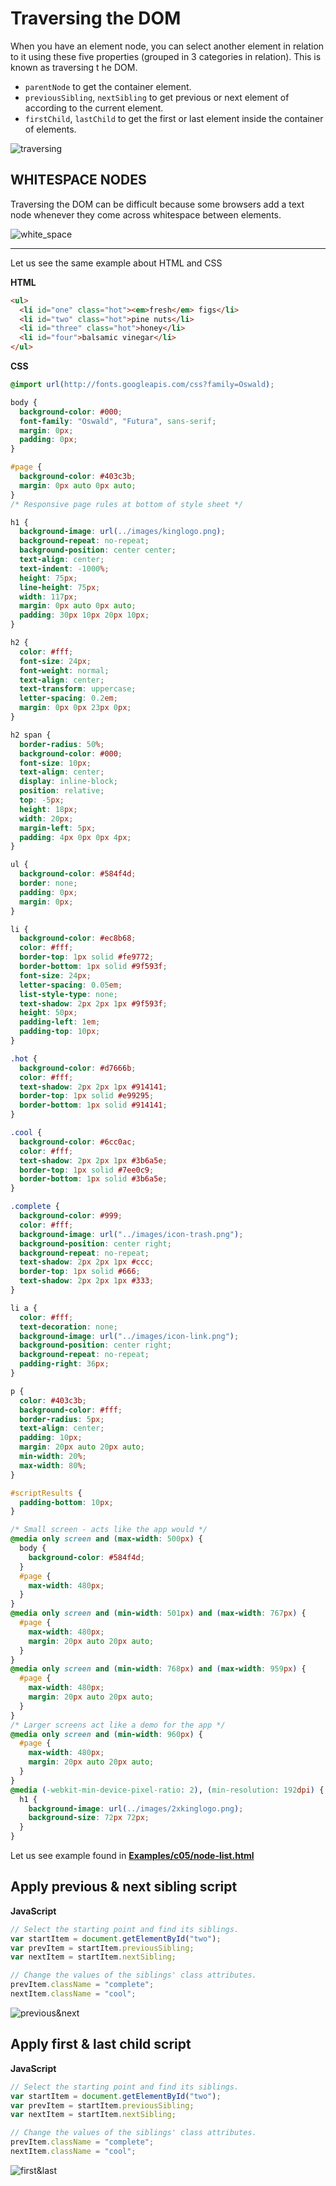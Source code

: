 # Traversing the DOM

When you have an element node, you can select another element in relation to it using these five properties (grouped in 3 categories in relation). This is known as traversing t he DOM.

- `parentNode` to get the container element.
- `previousSibling`, `nextSibling` to get previous or next element of according to the current element.
- `firstChild`, `lastChild` to get the first or last element inside the container of elements.

![traversing](./traversing.png)

## WHITESPACE NODES

Traversing the DOM can be difficult because some browsers add a text node whenever they come across whitespace between elements.

![white_space](./white_space.png)

---

Let us see the same example about HTML and CSS

**HTML**

```HTML
<ul>
  <li id="one" class="hot"><em>fresh</em> figs</li>
  <li id="two" class="hot">pine nuts</li>
  <li id="three" class="hot">honey</li>
  <li id="four">balsamic vinegar</li>
</ul>
```

**CSS**

```css
@import url(http://fonts.googleapis.com/css?family=Oswald);

body {
  background-color: #000;
  font-family: "Oswald", "Futura", sans-serif;
  margin: 0px;
  padding: 0px;
}

#page {
  background-color: #403c3b;
  margin: 0px auto 0px auto;
}
/* Responsive page rules at bottom of style sheet */

h1 {
  background-image: url(../images/kinglogo.png);
  background-repeat: no-repeat;
  background-position: center center;
  text-align: center;
  text-indent: -1000%;
  height: 75px;
  line-height: 75px;
  width: 117px;
  margin: 0px auto 0px auto;
  padding: 30px 10px 20px 10px;
}

h2 {
  color: #fff;
  font-size: 24px;
  font-weight: normal;
  text-align: center;
  text-transform: uppercase;
  letter-spacing: 0.2em;
  margin: 0px 0px 23px 0px;
}

h2 span {
  border-radius: 50%;
  background-color: #000;
  font-size: 10px;
  text-align: center;
  display: inline-block;
  position: relative;
  top: -5px;
  height: 18px;
  width: 20px;
  margin-left: 5px;
  padding: 4px 0px 0px 4px;
}

ul {
  background-color: #584f4d;
  border: none;
  padding: 0px;
  margin: 0px;
}

li {
  background-color: #ec8b68;
  color: #fff;
  border-top: 1px solid #fe9772;
  border-bottom: 1px solid #9f593f;
  font-size: 24px;
  letter-spacing: 0.05em;
  list-style-type: none;
  text-shadow: 2px 2px 1px #9f593f;
  height: 50px;
  padding-left: 1em;
  padding-top: 10px;
}

.hot {
  background-color: #d7666b;
  color: #fff;
  text-shadow: 2px 2px 1px #914141;
  border-top: 1px solid #e99295;
  border-bottom: 1px solid #914141;
}

.cool {
  background-color: #6cc0ac;
  color: #fff;
  text-shadow: 2px 2px 1px #3b6a5e;
  border-top: 1px solid #7ee0c9;
  border-bottom: 1px solid #3b6a5e;
}

.complete {
  background-color: #999;
  color: #fff;
  background-image: url("../images/icon-trash.png");
  background-position: center right;
  background-repeat: no-repeat;
  text-shadow: 2px 2px 1px #ccc;
  border-top: 1px solid #666;
  text-shadow: 2px 2px 1px #333;
}

li a {
  color: #fff;
  text-decoration: none;
  background-image: url("../images/icon-link.png");
  background-position: center right;
  background-repeat: no-repeat;
  padding-right: 36px;
}

p {
  color: #403c3b;
  background-color: #fff;
  border-radius: 5px;
  text-align: center;
  padding: 10px;
  margin: 20px auto 20px auto;
  min-width: 20%;
  max-width: 80%;
}

#scriptResults {
  padding-bottom: 10px;
}

/* Small screen - acts like the app would */
@media only screen and (max-width: 500px) {
  body {
    background-color: #584f4d;
  }
  #page {
    max-width: 480px;
  }
}
@media only screen and (min-width: 501px) and (max-width: 767px) {
  #page {
    max-width: 480px;
    margin: 20px auto 20px auto;
  }
}
@media only screen and (min-width: 768px) and (max-width: 959px) {
  #page {
    max-width: 480px;
    margin: 20px auto 20px auto;
  }
}
/* Larger screens act like a demo for the app */
@media only screen and (min-width: 960px) {
  #page {
    max-width: 480px;
    margin: 20px auto 20px auto;
  }
}
@media (-webkit-min-device-pixel-ratio: 2), (min-resolution: 192dpi) {
  h1 {
    background-image: url(../images/2xkinglogo.png);
    background-size: 72px 72px;
  }
}
```

Let us see example found in **[Examples/c05/node-list.html](../Examples/c05/node-list.html)**

## Apply previous & next sibling script

**JavaScript**

```js
// Select the starting point and find its siblings.
var startItem = document.getElementById("two");
var prevItem = startItem.previousSibling;
var nextItem = startItem.nextSibling;

// Change the values of the siblings' class attributes.
prevItem.className = "complete";
nextItem.className = "cool";
```

![previous&next](./previous&next.png)

## Apply first & last child script

**JavaScript**

```js
// Select the starting point and find its siblings.
var startItem = document.getElementById("two");
var prevItem = startItem.previousSibling;
var nextItem = startItem.nextSibling;

// Change the values of the siblings' class attributes.
prevItem.className = "complete";
nextItem.className = "cool";
```

![first&last](./first&last.png)
